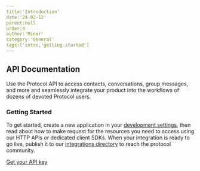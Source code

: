 ```yaml
---
title:'Introduction'
date:'24-02-12'
parent:null
order:4
author:'Minar'
category:'General'
tags:['intro,'getting-started']
---
```


## API Documentation

Use the Protocol API to access contacts, conversations, group messages, and more and seamlessly integrate your product into the workflows of dozens of devoted Protocol users.

### Getting Started

To get started, create a new application in your [development settings](/dev-settings), then read about how to make request for the resources you need to access using our HTTP APIs or dedicated client SDKs. When your integration is ready to go live, publish it to our [integrations directory](/integration-dir) to reach the protocol community.

[Get your API key](/get-your-api-key)
